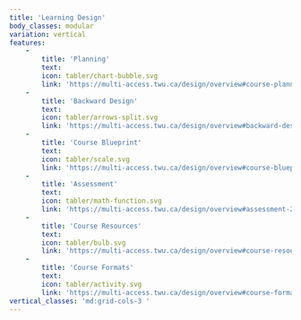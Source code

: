 ```yaml
---
title: 'Learning Design'
body_classes: modular
variation: vertical
features:
    -
        title: 'Planning'
        text: 
        icon: tabler/chart-bubble.svg
        link: 'https://multi-access.twu.ca/design/overview#course-planning'
    -
        title: 'Backward Design'
        text: 
        icon: tabler/arrows-split.svg
        link: 'https://multi-access.twu.ca/design/overview#backward-design-1'
    -
        title: 'Course Blueprint'
        text: 
        icon: tabler/scale.svg
        link: 'https://multi-access.twu.ca/design/overview#course-blueprint-1'
    -
        title: 'Assessment'
        text: 
        icon: tabler/math-function.svg
        link: 'https://multi-access.twu.ca/design/overview#assessment-2'
    -
        title: 'Course Resources'
        text: 
        icon: tabler/bulb.svg
        link: 'https://multi-access.twu.ca/design/overview#course-resources-1'
    -
        title: 'Course Formats'
        text: 
        icon: tabler/activity.svg
        link: 'https://multi-access.twu.ca/design/overview#course-formats-1'
vertical_classes: 'md:grid-cols-3 '
---
```


